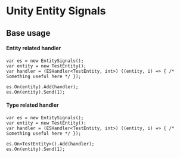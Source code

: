 # Unity Entity Signals

## Base usage

#### Entity related handler
```
var es = new EntitySignals();
var entity = new TestEntity();
var handler = (ESHandler<TestEntity, int>) ((entity, i) => { /* Something useful here */ });

es.On(entity).Add(handler);
es.On(entity).Send(1);
```

#### Type related handler
```
var es = new EntitySignals();
var entity = new TestEntity();
var handler = (ESHandler<TestEntity, int>) ((entity, i) => { /* Something useful here */ });

es.On<TestEntity>().Add(handler);
es.On(entity).Send(1);
```